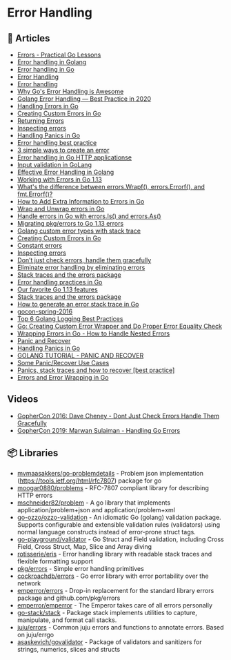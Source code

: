 # Error Handling

## 📕 Articles
- [Errors - Practical Go Lessons](https://www.practical-go-lessons.com/chap-23-errors)
- [Error handling in Golang](https://gabrieltanner.org/blog/golang-error-handling-definitive-guide)
- [Error handling in Go](https://medium.com/rungo/error-handling-in-go-f0125de052f0)
- [Error Handling](https://golangbot.com/error-handling/)
- [Error handling](https://astaxie.gitbooks.io/build-web-application-with-golang/content/en/11.1.html)
- [Why Go's Error Handling is Awesome](https://rauljordan.com/2020/07/06/why-go-error-handling-is-awesome.html)
- [Golang Error Handling — Best Practice in 2020](https://itnext.io/golang-error-handling-best-practice-a36f47b0b94c)
- [Handling Errors in Go](https://www.digitalocean.com/community/tutorials/handling-errors-in-go)
- [Creating Custom Errors in Go](https://www.digitalocean.com/community/tutorials/creating-custom-errors-in-go)
- [Returning Errors](https://npf.io/2015/10/errors/)
- [Inspecting errors](https://dave.cheney.net/2014/12/24/inspecting-errors)
- [Handling Panics in Go](https://www.digitalocean.com/community/tutorials/handling-panics-in-go)
- [Error handling best practice](https://yourbasic.org/golang/errors-explained/)
- [3 simple ways to create an error](https://yourbasic.org/golang/create-error/)
- [Error handling in Go HTTP applicationse](https://www.joeshaw.org/error-handling-in-go-http-applications/)
- [Input validation in GoLang](https://medium.com/@apzuk3/input-validation-in-golang-bc24cdec1835)
- [Effective Error Handling in Golang](https://earthly.dev/blog/golang-errors/)
- [Working with Errors in Go 1.13](https://go.dev/blog/go1.13-errors)
- [What's the difference between errors.Wrapf(), errors.Errorf(), and fmt.Errorf()?](https://stackoverflow.com/questions/61933650/whats-the-difference-between-errors-wrapf-errors-errorf-and-fmt-errorf)
- [How to Add Extra Information to Errors in Go](https://www.digitalocean.com/community/tutorials/how-to-add-extra-information-to-errors-in-go)
- [Wrap and Unwrap errors in Go](https://gosamples.dev/wrap-unwrap-errors/)
- [Handle errors in Go with errors.Is() and errors.As()](https://gosamples.dev/check-error-type/)
- [Migrating pkg/errors to Go 1.13 errors](https://mycodesmells.com/post/migrating-pkg-errors-to-go-113-errors)
- [Golang custom error types with stack trace](https://klotzandrew.com/blog/error-handling-in-golang)
- [Creating Custom Errors in Go](https://www.digitalocean.com/community/tutorials/creating-custom-errors-in-go)
- [Constant errors](https://dave.cheney.net/2016/04/07/constant-errors)
- [Inspecting errors](https://dave.cheney.net/2014/12/24/inspecting-errors)
- [Don’t just check errors, handle them gracefully](https://dave.cheney.net/2016/04/27/dont-just-check-errors-handle-them-gracefully)
- [Eliminate error handling by eliminating errors](https://dave.cheney.net/2019/01/27/eliminate-error-handling-by-eliminating-errors)
- [Stack traces and the errors package](https://dave.cheney.net/2016/06/12/stack-traces-and-the-errors-package)
- [Error handling practices in Go](https://banzaicloud.com/blog/error-handling-go/)
- [Our favorite Go 1.13 features](https://banzaicloud.com/blog/go-1-13-favorite-features/)
- [Stack traces and the errors package](https://dave.cheney.net/2016/06/12/stack-traces-and-the-errors-package)
- [How to generate an error stack trace in Go](https://www.sohamkamani.com/blog/2018/05/15/golang-error-stack-trace/)
- [gocon-spring-2016](http://dave.cheney.net/paste/gocon-spring-2016.pdf)
- [Top 6 Golang Logging Best Practices](https://blog.boot.dev/golang/golang-logging-best-practices/)
- [Go: Creating Custom Error Wrapper and Do Proper Error Equality Check](https://dev.to/tigorlazuardi/go-creating-custom-error-wrapper-and-do-proper-error-equality-check-11k7)
- [Wrapping Errors in Go - How to Handle Nested Errors](https://blog.boot.dev/golang/wrapping-errors-in-go-how-to-handle-nested-errors/)
- [Panic and Recover](https://golangbot.com/panic-and-recover/)
- [Handling Panics in Go](https://www.digitalocean.com/community/tutorials/handling-panics-in-go)
- [GOLANG TUTORIAL - PANIC AND RECOVER](https://www.bogotobogo.com/GoLang/GoLang_Panic_and_Recover.php)
- [Some Panic/Recover Use Cases](https://go101.org/article/panic-and-recover-use-cases.html)
- [Panics, stack traces and how to recover [best practice]](https://yourbasic.org/golang/recover-from-panic/)
- [Errors and Error Wrapping in Go](https://trstringer.com/errors-and-error-wrapping-go/)
## Videos
- [GopherCon 2016: Dave Cheney - Dont Just Check Errors Handle Them Gracefully](https://www.youtube.com/watch?v=lsBF58Q-DnY)
- [GopherCon 2019: Marwan Sulaiman - Handling Go Errors](https://www.youtube.com/watch?v=4WIhhzTTd0Y)

## 📦 Libraries
- [mvmaasakkers/go-problemdetails](https://github.com/mvmaasakkers/go-problemdetails) - Problem json implementation (https://tools.ietf.org/html/rfc7807) package for go
- [moogar0880/problems](https://github.com/moogar0880/problems) - RFC-7807 compliant library for describing HTTP errors
- [mschneider82/problem](https://github.com/mschneider82/problem) - A go library that implements application/problem+json and application/problem+xml
- [go-ozzo/ozzo-validation](https://github.com/go-ozzo/ozzo-validation) - An idiomatic Go (golang) validation package. Supports configurable and extensible validation rules (validators) using normal language constructs instead of error-prone struct tags.
- [go-playground/validator](https://github.com/go-playground/validator) - Go Struct and Field validation, including Cross Field, Cross Struct, Map, Slice and Array diving
- [rotisserie/eris](https://github.com/rotisserie/eris) - Error handling library with readable stack traces and flexible formatting support
- [pkg/errors](https://github.com/pkg/errors) - Simple error handling primitives
- [cockroachdb/errors](https://github.com/cockroachdb/errors) - Go error library with error portability over the network
- [emperror/errors](https://github.com/emperror/errors) - Drop-in replacement for the standard library errors package and github.com/pkg/errors
- [emperror/emperror](https://github.com/emperror/emperror) - The Emperor takes care of all errors personally
- [go-stack/stack](https://github.com/go-stack/stack) - Package stack implements utilities to capture, manipulate, and format call stacks.
- [juju/errors](https://github.com/juju/errors) - Common juju errors and functions to annotate errors. Based on juju/errgo
- [asaskevich/govalidator](https://github.com/asaskevich/govalidator) - Package of validators and sanitizers for strings, numerics, slices and structs